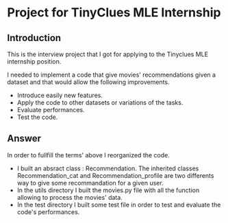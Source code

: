 # Project for TinyClues MLE Internship

## Introduction

This is the interview project that I got for applying to the Tinyclues MLE internship position.


I needed to implement a code that give movies' recommendations given a dataset and 
that would allow the following improvements.
- Introduce easily new features.
- Apply the code to other datasets or variations of the tasks.
- Evaluate performances.
- Test the code.


## Answer 

In order to fullfill the terms' above I reorganized the code.

- I built an absract class : Recommendation. The inherited classes Recommendation_cat and Recommendation_profile are two differents way to give some recommandation for a given user.
- In the utils directory I built the movies.py file with all the function allowing to process the movies' data.
- In the test directory I built some test file in order to test and evaluate the code's performances.




